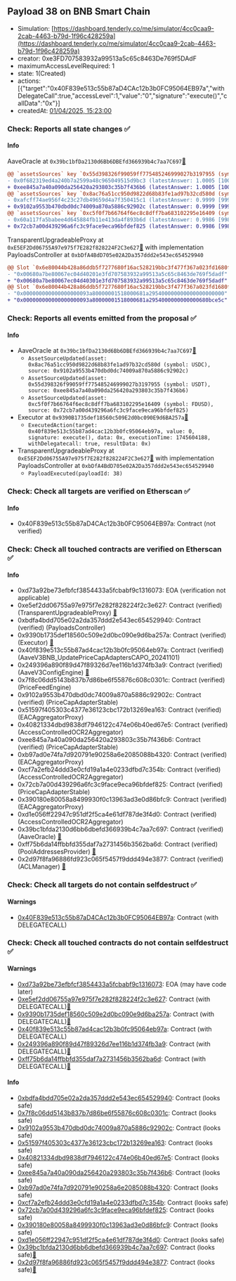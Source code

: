 ## Payload 38 on BNB Smart Chain

- Simulation: [https://dashboard.tenderly.co/me/simulator/4cc0caa9-2cab-4463-b79d-1f96c428259a](https://dashboard.tenderly.co/me/simulator/4cc0caa9-2cab-4463-b79d-1f96c428259a)
- creator: 0xe3FD707583932a99513a5c65c8463De769f5DAdF
- maximumAccessLevelRequired: 1
- state: 1(Created)
- actions: [{"target":"0x40F839e513c55b87aD4CAc12b3b0FC95064EB97a","withDelegateCall":true,"accessLevel":1,"value":"0","signature":"execute()","callData":"0x"}]
- createdAt: [01/04/2025, 15:23:00](https://bscscan.com/tx/0x5880c1af4cb0b21386ef03597279cb7fe6e9a237f61907a06b37a55c17a3aa27)

### Check: Reports all state changes :white_check_mark:

#### Info


AaveOracle at `0x39bc1bfDa2130d6Bb6DBEfd366939b4c7aa7C697`[:ghost:](https://github.com/bgd-labs/aave-address-book "AaveV3BNB.ORACLE")
```diff
@@ `assetsSources` key `0x55d398326f99059ff775485246999027b3197955 (symbol: USDT)` @@
- 0x0f682319ed4a240b7a2599a48c965049515d9bc3 (latestAnswer: 1.0005 [100050025, 8 decimals], description: Capped USDT/USD)
+ 0xee845a7a40a090da256420a293803c35b7f436b6 (latestAnswer: 1.0005 [100050025, 8 decimals], description: Capped USDT/USD)
@@ `assetsSources` key `0x8ac76a51cc950d9822d68b83fe1ad97b32cd580d (symbol: USDC)` @@
- 0xafcff74ae956f4c23c27db49659d4a7f350415c1 (latestAnswer: 0.9999 [99994231, 8 decimals], description: Capped USDC/USD)
+ 0x9102a9553b470dbd0dc74009a870a5886c92902c (latestAnswer: 0.9999 [99994231, 8 decimals], description: Capped USDC/USD)
@@ `assetsSources` key `0xc5f0f7b66764f6ec8c8dff7ba683102295e16409 (symbol: FDUSD)` @@
- 0x60a117fa5babee4d645884fb11e413da4f893b6d (latestAnswer: 0.9986 [99864806, 8 decimals], description: Capped fdUSD/USD)
+ 0x72cb7a00d439296a6fc3c9face9eca96bfdef825 (latestAnswer: 0.9986 [99864806, 8 decimals], description: Capped fdUSD/USD)
```

TransparentUpgradeableProxy at `0xE5EF2Dd06755A97e975f7E282f828224F2C3e627`[:ghost:](https://github.com/bgd-labs/aave-address-book "GovernanceV3BNB.PAYLOADS_CONTROLLER") with implementation PayloadsController at `0xbDfA4BdD705e02A2Da357ddd2e543ec654529940`
```diff
@@ Slot `0x6e80044b428a86ddb5f7277680f16ac528219bbc3f477f367a023fd1680fef05` @@
- "0x00680a7be80067ec04d40201e3fd707583932a99513a5c65c8463de769f5dadf"
+ "0x00680a7be80067ec04d40301e3fd707583932a99513a5c65c8463de769f5dadf"
@@ Slot `0x6e80044b428a86ddb5f7277680f16ac528219bbc3f477f367a023fd1680fef06` @@
- "0x000000000000000000093a80000001518000681a295400000000000000000000"
+ "0x000000000000000000093a80000001518000681a2954000000000000680bce5c"
```


### Check: Reports all events emitted from the proposal :white_check_mark:

#### Info

- AaveOracle at `0x39bc1bfDa2130d6Bb6DBEfd366939b4c7aa7C697`[:ghost:](https://github.com/bgd-labs/aave-address-book "AaveV3BNB.ORACLE")
  - `AssetSourceUpdated(asset: 0x8ac76a51cc950d9822d68b83fe1ad97b32cd580d (symbol: USDC), source: 0x9102a9553b470dbd0dc74009a870a5886c92902c)`
  - `AssetSourceUpdated(asset: 0x55d398326f99059ff775485246999027b3197955 (symbol: USDT), source: 0xee845a7a40a090da256420a293803c35b7f436b6)`
  - `AssetSourceUpdated(asset: 0xc5f0f7b66764f6ec8c8dff7ba683102295e16409 (symbol: FDUSD), source: 0x72cb7a00d439296a6fc3c9face9eca96bfdef825)`
- Executor at `0x9390B1735def18560c509E2d0bc090E9d6BA257a`[:ghost:](https://github.com/bgd-labs/aave-address-book "AaveV3BNB.ACL_ADMIN, GovernanceV3BNB.EXECUTOR_LVL_1")
  - `ExecutedAction(target: 0x40f839e513c55b87ad4cac12b3b0fc95064eb97a, value: 0, signature: execute(), data: 0x, executionTime: 1745604188, withDelegatecall: true, resultData: 0x)`
- TransparentUpgradeableProxy at `0xE5EF2Dd06755A97e975f7E282f828224F2C3e627`[:ghost:](https://github.com/bgd-labs/aave-address-book "GovernanceV3BNB.PAYLOADS_CONTROLLER") with implementation PayloadsController at `0xbDfA4BdD705e02A2Da357ddd2e543ec654529940`
  - `PayloadExecuted(payloadId: 38)`

### Check: Check all targets are verified on Etherscan :white_check_mark:

#### Info

- 0x40F839e513c55b87aD4CAc12b3b0FC95064EB97a: Contract (not verified) 

### Check: Check all touched contracts are verified on Etherscan :white_check_mark:

#### Info

- 0xd73a92be73efbfcf3854433a5fcbabf9c1316073: EOA (verification not applicable)
- 0xe5ef2dd06755a97e975f7e282f828224f2c3e627: Contract (verified) (TransparentUpgradeableProxy) [:ghost:](https://github.com/bgd-labs/aave-address-book "GovernanceV3BNB.PAYLOADS_CONTROLLER")
- 0xbdfa4bdd705e02a2da357ddd2e543ec654529940: Contract (verified) (PayloadsController) 
- 0x9390b1735def18560c509e2d0bc090e9d6ba257a: Contract (verified) (Executor) [:ghost:](https://github.com/bgd-labs/aave-address-book "AaveV3BNB.ACL_ADMIN, GovernanceV3BNB.EXECUTOR_LVL_1")
- 0x40f839e513c55b87ad4cac12b3b0fc95064eb97a: Contract (verified) (AaveV3BNB_UpdatePriceCapAdaptersCAPO_20241101) 
- 0x249396a890f89d47f89326d7ee116b1d374fb3a9: Contract (verified) (AaveV3ConfigEngine) [:ghost:](https://github.com/bgd-labs/aave-address-book "AaveV3BNB.CONFIG_ENGINE")
- 0x7f8c06dd5143b837b7d86be6f55876c608c0301c: Contract (verified) (PriceFeedEngine) 
- 0x9102a9553b470dbd0dc74009a870a5886c92902c: Contract (verified) (PriceCapAdapterStable) 
- 0x51597f405303c4377e36123cbc172b13269ea163: Contract (verified) (EACAggregatorProxy) 
- 0x40821334dbd9838df7946122c474e06b40ed67e5: Contract (verified) (AccessControlledOCR2Aggregator) 
- 0xee845a7a40a090da256420a293803c35b7f436b6: Contract (verified) (PriceCapAdapterStable) 
- 0xb97ad0e74fa7d920791e90258a6e2085088b4320: Contract (verified) (EACAggregatorProxy) 
- 0xcf7a2efb24ddd3e0cfd19a1a4e0233dfbd7c354b: Contract (verified) (AccessControlledOCR2Aggregator) 
- 0x72cb7a00d439296a6fc3c9face9eca96bfdef825: Contract (verified) (PriceCapAdapterStable) 
- 0x390180e80058a8499930f0c13963ad3e0d86bfc9: Contract (verified) (EACAggregatorProxy) 
- 0xd1e056ff22947c951df2f5ca4e61df787de3f4d0: Contract (verified) (AccessControlledOCR2Aggregator) 
- 0x39bc1bfda2130d6bb6dbefd366939b4c7aa7c697: Contract (verified) (AaveOracle) [:ghost:](https://github.com/bgd-labs/aave-address-book "AaveV3BNB.ORACLE")
- 0xff75b6da14ffbbfd355daf7a2731456b3562ba6d: Contract (verified) (PoolAddressesProvider) [:ghost:](https://github.com/bgd-labs/aave-address-book "AaveV3BNB.POOL_ADDRESSES_PROVIDER")
- 0x2d97f8fa96886fd923c065f5457f9ddd494e3877: Contract (verified) (ACLManager) [:ghost:](https://github.com/bgd-labs/aave-address-book "AaveV3BNB.ACL_MANAGER")

### Check: Check all targets do not contain selfdestruct :white_check_mark:

#### Warnings

- [0x40F839e513c55b87aD4CAc12b3b0FC95064EB97a](https://bscscan.com/address/0x40F839e513c55b87aD4CAc12b3b0FC95064EB97a): Contract (with DELEGATECALL)

### Check: Check all touched contracts do not contain selfdestruct :white_check_mark:

#### Warnings

- [0xd73a92be73efbfcf3854433a5fcbabf9c1316073](https://bscscan.com/address/0xd73a92be73efbfcf3854433a5fcbabf9c1316073): EOA (may have code later)
- [0xe5ef2dd06755a97e975f7e282f828224f2c3e627](https://bscscan.com/address/0xe5ef2dd06755a97e975f7e282f828224f2c3e627): Contract (with DELEGATECALL)[:ghost:](https://github.com/bgd-labs/aave-address-book "GovernanceV3BNB.PAYLOADS_CONTROLLER")
- [0x9390b1735def18560c509e2d0bc090e9d6ba257a](https://bscscan.com/address/0x9390b1735def18560c509e2d0bc090e9d6ba257a): Contract (with DELEGATECALL)[:ghost:](https://github.com/bgd-labs/aave-address-book "AaveV3BNB.ACL_ADMIN, GovernanceV3BNB.EXECUTOR_LVL_1")
- [0x40f839e513c55b87ad4cac12b3b0fc95064eb97a](https://bscscan.com/address/0x40f839e513c55b87ad4cac12b3b0fc95064eb97a): Contract (with DELEGATECALL)
- [0x249396a890f89d47f89326d7ee116b1d374fb3a9](https://bscscan.com/address/0x249396a890f89d47f89326d7ee116b1d374fb3a9): Contract (with DELEGATECALL)[:ghost:](https://github.com/bgd-labs/aave-address-book "AaveV3BNB.CONFIG_ENGINE")
- [0xff75b6da14ffbbfd355daf7a2731456b3562ba6d](https://bscscan.com/address/0xff75b6da14ffbbfd355daf7a2731456b3562ba6d): Contract (with DELEGATECALL)[:ghost:](https://github.com/bgd-labs/aave-address-book "AaveV3BNB.POOL_ADDRESSES_PROVIDER")

#### Info

- [0xbdfa4bdd705e02a2da357ddd2e543ec654529940](https://bscscan.com/address/0xbdfa4bdd705e02a2da357ddd2e543ec654529940): Contract (looks safe)
- [0x7f8c06dd5143b837b7d86be6f55876c608c0301c](https://bscscan.com/address/0x7f8c06dd5143b837b7d86be6f55876c608c0301c): Contract (looks safe)
- [0x9102a9553b470dbd0dc74009a870a5886c92902c](https://bscscan.com/address/0x9102a9553b470dbd0dc74009a870a5886c92902c): Contract (looks safe)
- [0x51597f405303c4377e36123cbc172b13269ea163](https://bscscan.com/address/0x51597f405303c4377e36123cbc172b13269ea163): Contract (looks safe)
- [0x40821334dbd9838df7946122c474e06b40ed67e5](https://bscscan.com/address/0x40821334dbd9838df7946122c474e06b40ed67e5): Contract (looks safe)
- [0xee845a7a40a090da256420a293803c35b7f436b6](https://bscscan.com/address/0xee845a7a40a090da256420a293803c35b7f436b6): Contract (looks safe)
- [0xb97ad0e74fa7d920791e90258a6e2085088b4320](https://bscscan.com/address/0xb97ad0e74fa7d920791e90258a6e2085088b4320): Contract (looks safe)
- [0xcf7a2efb24ddd3e0cfd19a1a4e0233dfbd7c354b](https://bscscan.com/address/0xcf7a2efb24ddd3e0cfd19a1a4e0233dfbd7c354b): Contract (looks safe)
- [0x72cb7a00d439296a6fc3c9face9eca96bfdef825](https://bscscan.com/address/0x72cb7a00d439296a6fc3c9face9eca96bfdef825): Contract (looks safe)
- [0x390180e80058a8499930f0c13963ad3e0d86bfc9](https://bscscan.com/address/0x390180e80058a8499930f0c13963ad3e0d86bfc9): Contract (looks safe)
- [0xd1e056ff22947c951df2f5ca4e61df787de3f4d0](https://bscscan.com/address/0xd1e056ff22947c951df2f5ca4e61df787de3f4d0): Contract (looks safe)
- [0x39bc1bfda2130d6bb6dbefd366939b4c7aa7c697](https://bscscan.com/address/0x39bc1bfda2130d6bb6dbefd366939b4c7aa7c697): Contract (looks safe)[:ghost:](https://github.com/bgd-labs/aave-address-book "AaveV3BNB.ORACLE")
- [0x2d97f8fa96886fd923c065f5457f9ddd494e3877](https://bscscan.com/address/0x2d97f8fa96886fd923c065f5457f9ddd494e3877): Contract (looks safe)[:ghost:](https://github.com/bgd-labs/aave-address-book "AaveV3BNB.ACL_MANAGER")

